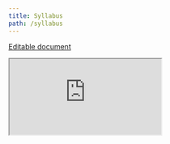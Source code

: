 ```yaml
---
title: Syllabus
path: /syllabus
---
```



[Editable document](https://docs.google.com/document/d/1sj7abIFVJpHEehSCFndmfpQYDxEEJaW9xM32KmYgKpo/edit#)

<iframe src="https://docs.google.com/document/d/e/2PACX-1vTdHfq3uDJSvWdM7-1MmlZr5FoyCkVccLRo3qgVQE1CR443-VCNz4w6noHEtobY-gSy9UNeimNVAKao/pub?embedded=true"></iframe>
